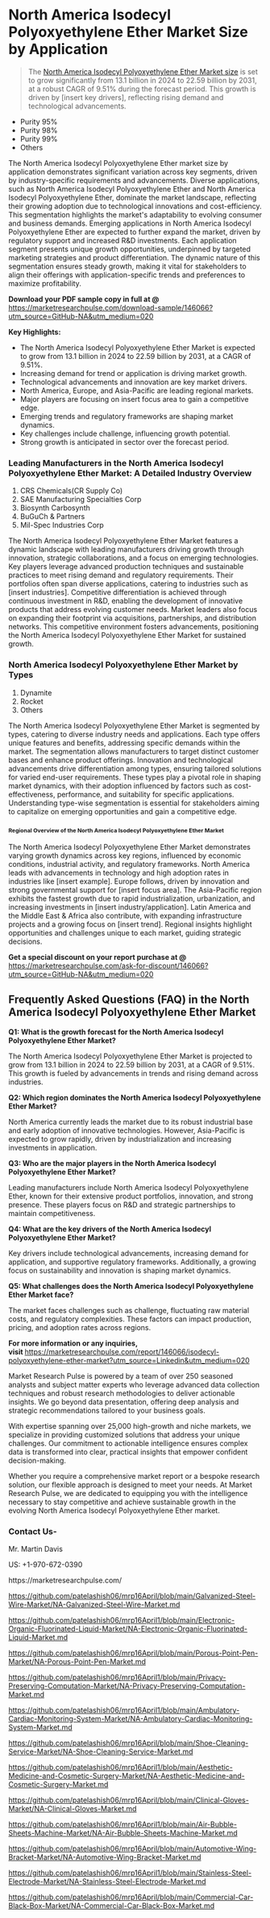 <h1>North America Isodecyl Polyoxyethylene Ether Market&nbsp;Size by Application</h1><blockquote><p>The <a href="https://marketresearchpulse.com/download-sample/146066?utm_source=GitHub-NA&amp;utm_medium=020">North America Isodecyl Polyoxyethylene Ether Market size</a> is set to grow significantly from 13.1 billion in 2024 to 22.59 billion by 2031, at a robust CAGR of 9.51% during the forecast period. This growth is driven by [insert key drivers], reflecting rising demand and technological advancements.</p></blockquote><ul><li>Purity 95%<li> Purity 98%<li> Purity 99%<li> Others</li></ul><p>The North America Isodecyl Polyoxyethylene Ether market size by application demonstrates significant variation across key segments, driven by industry-specific requirements and advancements. Diverse applications, such as North America Isodecyl Polyoxyethylene Ether and North America Isodecyl Polyoxyethylene Ether, dominate the market landscape, reflecting their growing adoption due to technological innovations and cost-efficiency. This segmentation highlights the market's adaptability to evolving consumer and business demands. Emerging applications in North America Isodecyl Polyoxyethylene Ether are expected to further expand the market, driven by regulatory support and increased R&D investments. Each application segment presents unique growth opportunities, underpinned by targeted marketing strategies and product differentiation. The dynamic nature of this segmentation ensures steady growth, making it vital for stakeholders to align their offerings with application-specific trends and preferences to maximize profitability.</p><p><strong>Download your PDF sample copy in full at @ </strong><a href="https://marketresearchpulse.com/download-sample/146066?utm_source=GitHub-NA&amp;utm_medium=020">https://marketresearchpulse.com/download-sample/146066?utm_source=GitHub-NA&amp;utm_medium=020</a></p><p><strong>Key Highlights: </strong></p><ul><li>The North America Isodecyl Polyoxyethylene Ether Market is expected to grow from 13.1 billion in 2024 to 22.59 billion by 2031, at a CAGR of 9.51%.</li><li>Increasing demand for trend or application is driving market growth.</li><li>Technological advancements and innovation are key market drivers.</li><li>North America, Europe, and Asia-Pacific are leading regional markets.</li><li>Major players are focusing on insert focus area to gain a competitive edge.</li><li>Emerging trends and regulatory frameworks are shaping market dynamics.</li><li>Key challenges include challenge, influencing growth potential.</li><li>Strong growth is anticipated in sector over the forecast period.</li></ul><h3>Leading Manufacturers in the North America Isodecyl Polyoxyethylene Ether Market: A Detailed Industry Overview</h3><ol><li>CRS Chemicals(CR Supply Co)</li><li>SAE Manufacturing Specialties Corp</li><li>Biosynth Carbosynth</li><li>BuGuCh & Partners</li><li>Mil-Spec Industries Corp</li></ol><div class="flex max-w-full flex-col flex-grow"><div class="min-h-8 text-message flex w-full flex-col items-end gap-2 whitespace-normal break-words [.text-message+&amp;]:mt-5" dir="auto" data-message-author-role="assistant" data-message-id="fd8432e4-4910-450d-b182-61b7bfb0a01f" data-message-model-slug="gpt-4o"><div class="flex w-full flex-col gap-1 empty:hidden first:pt-[3px]"><div class="markdown prose w-full break-words dark:prose-invert light"><p>The North America Isodecyl Polyoxyethylene Ether Market features a dynamic landscape with leading manufacturers driving growth through innovation, strategic collaborations, and a focus on emerging technologies. Key players leverage advanced production techniques and sustainable practices to meet rising demand and regulatory requirements. Their portfolios often span diverse applications, catering to industries such as [insert industries]. Competitive differentiation is achieved through continuous investment in R&amp;D, enabling the development of innovative products that address evolving customer needs. Market leaders also focus on expanding their footprint via acquisitions, partnerships, and distribution networks. This competitive environment fosters advancements, positioning the North America Isodecyl Polyoxyethylene Ether Market for sustained growth.</p></div></div></div></div><h3>North America Isodecyl Polyoxyethylene Ether Market by Types</h3><ol><li>Dynamite<li> Rocket<li> Others</li></ol><div class="flex max-w-full flex-col flex-grow"><div class="min-h-8 text-message flex w-full flex-col items-end gap-2 whitespace-normal break-words [.text-message+&amp;]:mt-5" dir="auto" data-message-author-role="assistant" data-message-id="084470be-0bb7-4664-bddf-5156b4f41249" data-message-model-slug="gpt-4o-mini"><div class="flex w-full flex-col gap-1 empty:hidden first:pt-[3px]"><div class="markdown prose w-full break-words dark:prose-invert light"><p>The North America Isodecyl Polyoxyethylene Ether Market is segmented by types, catering to diverse industry needs and applications. Each type offers unique features and benefits, addressing specific demands within the market. The segmentation allows manufacturers to target distinct customer bases and enhance product offerings. Innovation and technological advancements drive differentiation among types, ensuring tailored solutions for varied end-user requirements. These types play a pivotal role in shaping market dynamics, with their adoption influenced by factors such as cost-effectiveness, performance, and suitability for specific applications. Understanding type-wise segmentation is essential for stakeholders aiming to capitalize on emerging opportunities and gain a competitive edge.</p></div></div></div></div><h3><span style="font-size: 11px;">Regional Overview of the North America Isodecyl Polyoxyethylene Ether Market</span></h3><div class="flex max-w-full flex-col flex-grow"><div class="min-h-8 text-message flex w-full flex-col items-end gap-2 whitespace-normal break-words [.text-message+&amp;]:mt-5" dir="auto" data-message-author-role="assistant" data-message-id="e9038762-ce64-4e30-91c9-9bd413514231" data-message-model-slug="gpt-4o-mini"><div class="flex w-full flex-col gap-1 empty:hidden first:pt-[3px]"><div class="markdown prose w-full break-words dark:prose-invert light"><p>The North America Isodecyl Polyoxyethylene Ether Market demonstrates varying growth dynamics across key regions, influenced by economic conditions, industrial activity, and regulatory frameworks. North America leads with advancements in technology and high adoption rates in industries like [insert example]. Europe follows, driven by innovation and strong governmental support for [insert focus area]. The Asia-Pacific region exhibits the fastest growth due to rapid industrialization, urbanization, and increasing investments in [insert industry/application]. Latin America and the Middle East &amp; Africa also contribute, with expanding infrastructure projects and a growing focus on [insert trend]. Regional insights highlight opportunities and challenges unique to each market, guiding strategic decisions.</p></div></div></div></div><p><strong>Get a special discount on your report purchase at @ </strong><a href="https://marketresearchpulse.com/ask-for-discount/146066?utm_source=GitHub-NA&amp;utm_medium=020">https://marketresearchpulse.com/ask-for-discount/146066?utm_source=GitHub-NA&amp;utm_medium=020</a></p><h2>Frequently Asked Questions (FAQ) in the North America Isodecyl Polyoxyethylene Ether Market</h2><p><strong>Q1: What is the growth forecast for the North America Isodecyl Polyoxyethylene Ether Market?</strong></p><p>The North America Isodecyl Polyoxyethylene Ether Market is projected to grow from 13.1 billion in 2024 to 22.59 billion by 2031, at a CAGR of 9.51%. This growth is fueled by advancements in trends and rising demand across industries.</p><p><strong>Q2: Which region dominates the North America Isodecyl Polyoxyethylene Ether Market?</strong></p><p>North America currently leads the market due to its robust industrial base and early adoption of innovative technologies. However, Asia-Pacific is expected to grow rapidly, driven by industrialization and increasing investments in application.</p><p><strong>Q3: Who are the major players in the North America Isodecyl Polyoxyethylene Ether Market?</strong></p><p>Leading manufacturers include North America Isodecyl Polyoxyethylene Ether, known for their extensive product portfolios, innovation, and strong presence. These players focus on R&amp;D and strategic partnerships to maintain competitiveness.</p><p><strong>Q4: What are the key drivers of the North America Isodecyl Polyoxyethylene Ether Market?</strong></p><p>Key drivers include technological advancements, increasing demand for application, and supportive regulatory frameworks. Additionally, a growing focus on sustainability and innovation is shaping market dynamics.</p><p><strong>Q5: What challenges does the North America Isodecyl Polyoxyethylene Ether Market face?</strong></p><p>The market faces challenges such as challenge, fluctuating raw material costs, and regulatory complexities. These factors can impact production, pricing, and adoption rates across regions.</p><p><strong>For more information or any inquiries, visit&nbsp;</strong><a href="https://marketresearchpulse.com/report/146066/isodecyl-polyoxyethylene-ether-market?utm_source=Linkedin&utm_medium=020">https://marketresearchpulse.com/report/146066/isodecyl-polyoxyethylene-ether-market?utm_source=Linkedin&utm_medium=020</a></p><p>Market Research Pulse is powered by a team of over 250 seasoned analysts and subject matter experts who leverage advanced data collection techniques and robust research methodologies to deliver actionable insights. We go beyond data presentation, offering deep analysis and strategic recommendations tailored to your business goals.</p><p>With expertise spanning over 25,000 high-growth and niche markets, we specialize in providing customized solutions that address your unique challenges. Our commitment to actionable intelligence ensures complex data is transformed into clear, practical insights that empower confident decision-making.</p><p>Whether you require a comprehensive market report or a bespoke research solution, our flexible approach is designed to meet your needs. At Market Research Pulse, we are dedicated to equipping you with the intelligence necessary to stay competitive and achieve sustainable growth in the evolving North America Isodecyl Polyoxyethylene Ether market.</p><h3><strong>Contact Us-</strong></h3><p>Mr. Martin Davis</p><p>US: +1-970-672-0390</p><p>https://marketresearchpulse.com/</p><p><a href="https://github.com/patelashish06/mrp16April/blob/main/Galvanized-Steel-Wire-Market/NA-Galvanized-Steel-Wire-Market.md">https://github.com/patelashish06/mrp16April/blob/main/Galvanized-Steel-Wire-Market/NA-Galvanized-Steel-Wire-Market.md</a></p><p><a href="https://github.com/patelashish06/mrp16April1/blob/main/Electronic-Organic-Fluorinated-Liquid-Market/NA-Electronic-Organic-Fluorinated-Liquid-Market.md">https://github.com/patelashish06/mrp16April1/blob/main/Electronic-Organic-Fluorinated-Liquid-Market/NA-Electronic-Organic-Fluorinated-Liquid-Market.md</a></p><p><a href="https://github.com/patelashish06/mrp16April/blob/main/Porous-Point-Pen-Market/NA-Porous-Point-Pen-Market.md">https://github.com/patelashish06/mrp16April/blob/main/Porous-Point-Pen-Market/NA-Porous-Point-Pen-Market.md</a></p><p><a href="https://github.com/patelashish06/mrp16April1/blob/main/Privacy-Preserving-Computation-Market/NA-Privacy-Preserving-Computation-Market.md">https://github.com/patelashish06/mrp16April1/blob/main/Privacy-Preserving-Computation-Market/NA-Privacy-Preserving-Computation-Market.md</a></p><p><a href="https://github.com/patelashish06/mrp16April1/blob/main/Ambulatory-Cardiac-Monitoring-System-Market/NA-Ambulatory-Cardiac-Monitoring-System-Market.md">https://github.com/patelashish06/mrp16April1/blob/main/Ambulatory-Cardiac-Monitoring-System-Market/NA-Ambulatory-Cardiac-Monitoring-System-Market.md</a></p><p><a href="https://github.com/patelashish06/mrp16April/blob/main/Shoe-Cleaning-Service-Market/NA-Shoe-Cleaning-Service-Market.md">https://github.com/patelashish06/mrp16April/blob/main/Shoe-Cleaning-Service-Market/NA-Shoe-Cleaning-Service-Market.md</a></p><p><a href="https://github.com/patelashish06/mrp16April1/blob/main/Aesthetic-Medicine-and-Cosmetic-Surgery-Market/NA-Aesthetic-Medicine-and-Cosmetic-Surgery-Market.md">https://github.com/patelashish06/mrp16April1/blob/main/Aesthetic-Medicine-and-Cosmetic-Surgery-Market/NA-Aesthetic-Medicine-and-Cosmetic-Surgery-Market.md</a></p><p><a href="https://github.com/patelashish06/mrp16April/blob/main/Clinical-Gloves-Market/NA-Clinical-Gloves-Market.md">https://github.com/patelashish06/mrp16April/blob/main/Clinical-Gloves-Market/NA-Clinical-Gloves-Market.md</a></p><p><a href="https://github.com/patelashish06/mrp16April1/blob/main/Air-Bubble-Sheets-Machine-Market/NA-Air-Bubble-Sheets-Machine-Market.md">https://github.com/patelashish06/mrp16April1/blob/main/Air-Bubble-Sheets-Machine-Market/NA-Air-Bubble-Sheets-Machine-Market.md</a></p><p><a href="https://github.com/patelashish06/mrp16April/blob/main/Automotive-Wing-Bracket-Market/NA-Automotive-Wing-Bracket-Market.md">https://github.com/patelashish06/mrp16April/blob/main/Automotive-Wing-Bracket-Market/NA-Automotive-Wing-Bracket-Market.md</a></p><p><a href="https://github.com/patelashish06/mrp16April1/blob/main/Stainless-Steel-Electrode-Market/NA-Stainless-Steel-Electrode-Market.md">https://github.com/patelashish06/mrp16April1/blob/main/Stainless-Steel-Electrode-Market/NA-Stainless-Steel-Electrode-Market.md</a></p><p><a href="https://github.com/patelashish06/mrp16April/blob/main/Commercial-Car-Black-Box-Market/NA-Commercial-Car-Black-Box-Market.md">https://github.com/patelashish06/mrp16April/blob/main/Commercial-Car-Black-Box-Market/NA-Commercial-Car-Black-Box-Market.md</a></p>